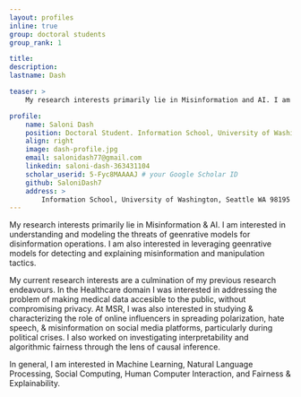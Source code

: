 ```yaml
---
layout: profiles
inline: true
group: doctoral students
group_rank: 1

title: 
description: 
lastname: Dash

teaser: > 
    My research interests primarily lie in Misinformation and AI. I am interested in understanding and modeling the       threats of geenrative models for disinformation operations. I am also interested in leveraging geenrative models for detecting and explaining misinformation and manipulation tactics.

profile:
    name: Saloni Dash
    position: Doctoral Student. Information School, University of Washington.
    align: right
    image: dash-profile.jpg
    email: salonidash77@gmail.com
    linkedin: saloni-dash-363431104
    scholar_userid: 5-Fyc8MAAAAJ # your Google Scholar ID
    github: SaloniDash7
    address: >
        Information School, University of Washington, Seattle WA 98195
---
```


My research interests primarily lie in Misinformation & AI. I am interested in understanding and modeling the threats of geenrative models for disinformation operations. I am also interested in leveraging geenrative models for detecting and explaining misinformation and manipulation tactics.

My current research interests are a culmination of my previous research endeavours. In the Healthcare domain I was interested in addressing the problem of making medical data accesible to the public, without compromising privacy. At MSR, I was also interested in studying & characterizing the role of online influencers in spreading polarization, hate speech, & misinformation on social media platforms, particularly during political crises. I also worked on investigating interpretability and algorithmic fairness through the lens of causal inference.

In general, I am interested in Machine Learning, Natural Language Processing, Social Computing, Human Computer Interaction, and Fairness & Explainability.
